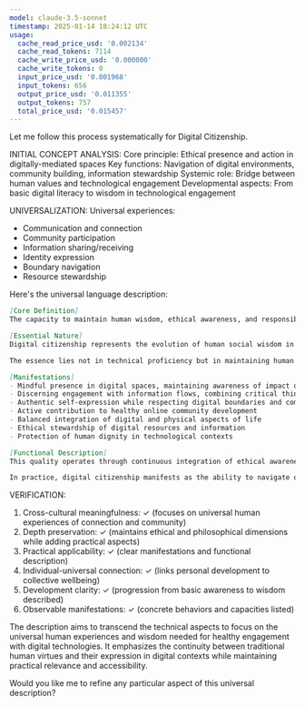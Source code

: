 ```yaml
---
model: claude-3.5-sonnet
timestamp: 2025-01-14 18:24:12 UTC
usage:
  cache_read_price_usd: '0.002134'
  cache_read_tokens: 7114
  cache_write_price_usd: '0.000000'
  cache_write_tokens: 0
  input_price_usd: '0.001968'
  input_tokens: 656
  output_price_usd: '0.011355'
  output_tokens: 757
  total_price_usd: '0.015457'
---
```


Let me follow this process systematically for Digital Citizenship.

INITIAL CONCEPT ANALYSIS:
Core principle: Ethical presence and action in digitally-mediated spaces
Key functions: Navigation of digital environments, community building, information stewardship
Systemic role: Bridge between human values and technological engagement
Developmental aspects: From basic digital literacy to wisdom in technological engagement

UNIVERSALIZATION:
Universal experiences:
- Communication and connection
- Community participation
- Information sharing/receiving
- Identity expression
- Boundary navigation
- Resource stewardship

Here's the universal language description:

```markdown
[Core Definition]
The capacity to maintain human wisdom, ethical awareness, and responsible engagement while navigating digitally-mediated spaces and relationships. It combines technical understanding with moral discernment to foster healthy connections and meaningful exchanges across digital domains while preserving human dignity and collective wellbeing.

[Essential Nature]
Digital citizenship represents the evolution of human social wisdom in response to technology-mediated existence. It emerges from the fundamental human needs for connection, expression, and community-building as they manifest through digital channels. This quality integrates traditional social virtues with new awareness of how information flows, relationships form, and actions impact others in digital spaces.

The essence lies not in technical proficiency but in maintaining human wisdom while engaging through technological means. It manifests as the capacity to remain ethically grounded and authentically human while navigating the opportunities and challenges of digital connection.

[Manifestations]
- Mindful presence in digital spaces, maintaining awareness of impact on self and others
- Discerning engagement with information flows, combining critical thinking with responsible sharing
- Authentic self-expression while respecting digital boundaries and community norms
- Active contribution to healthy online community development
- Balanced integration of digital and physical aspects of life
- Ethical stewardship of digital resources and information
- Protection of human dignity in technological contexts

[Functional Description]
This quality operates through continuous integration of ethical awareness with digital engagement. It develops through progressive refinement of discernment about how to maintain human values and wisdom in technological contexts. The capacity builds through practical experience combined with reflection on impacts and consequences, leading to increasingly nuanced understanding of how to foster genuine connection and meaningful exchange through digital means.

In practice, digital citizenship manifests as the ability to navigate online spaces with both effectiveness and wisdom. It enables individuals to contribute positively to digital communities while maintaining personal boundaries and supporting collective wellbeing. This capacity helps bridge the gap between technological capability and human values, ensuring that digital engagement serves rather than diminishes human flourishing.
```

VERIFICATION:
1. Cross-cultural meaningfulness: ✓ (focuses on universal human experiences of connection and community)
2. Depth preservation: ✓ (maintains ethical and philosophical dimensions while adding practical aspects)
3. Practical applicability: ✓ (clear manifestations and functional description)
4. Individual-universal connection: ✓ (links personal development to collective wellbeing)
5. Development clarity: ✓ (progression from basic awareness to wisdom described)
6. Observable manifestations: ✓ (concrete behaviors and capacities listed)

The description aims to transcend the technical aspects to focus on the universal human experiences and wisdom needed for healthy engagement with digital technologies. It emphasizes the continuity between traditional human virtues and their expression in digital contexts while maintaining practical relevance and accessibility.

Would you like me to refine any particular aspect of this universal description?
